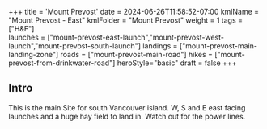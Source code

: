 +++
title = 'Mount Prevost'
date = 2024-06-26T11:58:52-07:00
kmlName = "Mount Prevost - East"
kmlFolder = "Mount Prevost"
weight = 1
tags = ["H&F"]  
launches = ["mount-prevost-east-launch","mount-prevost-west-launch","mount-prevost-south-launch"]
landings = ["mount-prevost-main-landing-zone"]
roads = ["mount-prevost-main-road"]
hikes = ["mount-prevost-from-drinkwater-road"]
heroStyle="basic"
draft = false
+++
## Intro
This is the main Site for south Vancouver island.   W, S and E east facing launches and a huge hay field to land in.  Watch out for the power lines.

